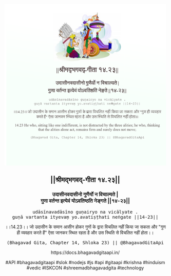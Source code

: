 <img src="../../asset/BG_14_23.png"/>
<center><h2>||श्रीमद्‍भगवद्‍-गीता १४.२३||</h2>
<h3>उदासीनवदासीनो गुणैर्यो न विचाल्यते |<br/>गुणा वर्तन्त इत्येवं योऽवतिष्ठति नेङ्गते ||१४-२३||</h3>
<pre>udāsīnavadāsīno guṇairyo na vicālyate .<br/>guṇā vartanta ityevaṃ yo.avatiṣṭhati neṅgate ||14-23||</pre>
<p>।।14.23।। जो उदासीन के समान आसीन होकर गुणों के द्वारा विचलित नहीं किया जा सकता और "गुण ही व्यवहार करते हैं" ऐसा जानकर स्थित रहता है और उस स्थिति से विचलित नहीं होता।।</p>
<pre>(Bhagavad Gita, Chapter 14, Shloka 23) || @BhagavadGitaApi</pre><p>https://docs.bhagavadgitaapi.in/</p><p>#API #bhagavadgitaapi #slok #nodejs #js #api #gitaapi #krishna #hinduism #vedic #ISKCON #shreemadbhagavadgita #technology</p></center>